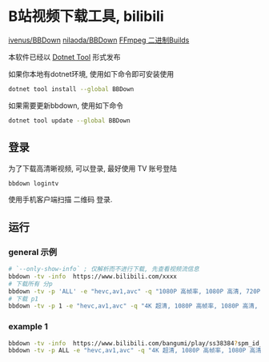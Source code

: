 # B站视频下载工具, bilibili

[ivenus/BBDown](https://gitee.com/venusboot/BBDown)
[nilaoda/BBDown](https://github.com/nilaoda/BBDown)
[FFmpeg 二进制Builds](https://www.gyan.dev/ffmpeg/builds/)

本软件已经以 [Dotnet Tool](https://www.nuget.org/packages/BBDown/) 形式发布

如果你本地有dotnet环境, 使用如下命令即可安装使用

```bash
dotnet tool install --global BBDown
```

如果需要更新bbdown, 使用如下命令

```bash
dotnet tool update --global BBDown
```

## 登录

为了下载高清晰视频, 可以登录,
最好使用 TV 账号登陆

```bash
bbdown logintv
```

使用手机客户端扫描 二维码 登录.

## 运行

### general 示例

```bash
# `--only-show-info` ; 仅解析而不进行下载, 先查看视频流信息
bbdown -tv -info  https://www.bilibili.com/xxxx
# 下载所有 分p
bbdown -tv -p 'ALL' -e "hevc,av1,avc" -q "1080P 高帧率, 1080P 高清, 720P 高清"   -mt --work-dir 'C:/Users/qingz/Downloads' 'https://www.bilibili.com/xxxxx'
# 下载 p1
bbdown -tv -p 1 -e "hevc,av1,avc" -q "4K 超清, 1080P 高帧率, 1080P 高清, 720P 高清"  -mt --work-dir 'C:/Users/qingz/Downloads' 'https://www.bilibili.com/xxxxx'
```

### example 1

```bash
bbdown -tv -info  https://www.bilibili.com/bangumi/play/ss38384?spm_id_from=333.337.0.0
bbdown -tv -p ALL -e "hevc,av1,avc" -q "4K 超清, 1080P 高帧率, 1080P 高清, 720P 高清"  -mt --work-dir 'C:\Users\qingz\Downloads\digaAutoMan' https://www.bilibili.com/bangumi/play/ss38384?spm_id_from=333.337.0.0
```
